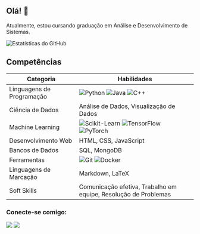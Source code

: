  ## Olá! 👋
 Atualmente, estou cursando graduação em Análise e Desenvolvimento de Sistemas.
  
  ![Estatísticas do GitHub](https://github-readme-stats.vercel.app/api?username=sammarlley&show_icons=true&theme=radical)

  ## Competências
  
| Categoria              | Habilidades                                       |
|------------------------|---------------------------------------------------|
| Linguagens de Programação | ![Python](https://img.shields.io/badge/Python-3776AB?style=for-the-badge&logo=python&logoColor=white) ![Java](https://img.shields.io/badge/Java-007396?style=for-the-badge&logo=java&logoColor=white) ![C++](https://img.shields.io/badge/C++-00599C?style=for-the-badge&logo=c%2B%2B&logoColor=white) |
| Ciência de Dados         | Análise de Dados, Visualização de Dados          |
| Machine Learning         | ![Scikit-Learn](https://img.shields.io/badge/Scikit_Learn-F7931E?style=for-the-badge&logo=scikit-learn&logoColor=white) ![TensorFlow](https://img.shields.io/badge/TensorFlow-FF6F00?style=for-the-badge&logo=tensorflow&logoColor=white) ![PyTorch](https://img.shields.io/badge/PyTorch-EE4C2C?style=for-the-badge&logo=pytorch&logoColor=white) |
| Desenvolvimento Web      | HTML, CSS, JavaScript                             |
| Bancos de Dados          | SQL, MongoDB                                      |
| Ferramentas              | ![Git](https://img.shields.io/badge/Git-F05032?style=for-the-badge&logo=git&logoColor=white) ![Docker](https://img.shields.io/badge/Docker-2496ED?style=for-the-badge&logo=docker&logoColor=white) |
| Linguagens de Marcação    | Markdown, LaTeX                                   |
| Soft Skills              | Comunicação efetiva, Trabalho em equipe, Resolução de Problemas |

  ### Conecte-se comigo:
  [<img src="https://img.shields.io/badge/linkedin-%230077B5.svg?&style=for-the-badge&logo=linkedin&logoColor=white" />](https://www.linkedin.com/in/samuelmarley/)
  [<img src="https://img.shields.io/badge/instagram-%23E4405F.svg?&style=for-the-badge&logo=instagram&logoColor=white">](https://www.instagram.com/sa.marlley/)

